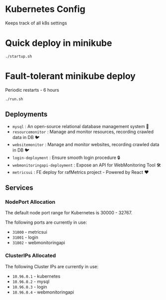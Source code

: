 # Kubernetes Config

Keeps track of all k8s settings

# Quick deploy in minikube

```
./startup.sh
```

# Fault-tolerant minikube deploy

Periodic restarts - 6 hours

```
./run.sh
```

## Deployments

- `mysql` : An open-source relational database management system 📙
- `resourcemonitor` : Manage and monitor resources, recording crawled data in DB 🐦
- `websitemonitor` : Manage and monitor websites, recording crawled data in DB 🐦
- `login-deployment` : Ensure smooth login procedure 🔒
- `webmonitoringapi-deployment` : Expose an API for WebMonitoring Tool 🛠️
- `metricsui` : FE deploy for rafMetrics project - Powered by React ❤️

## Services

### NodePort Allocation

The default node port range for Kubernetes is 30000 - 32767.

The following ports are currently in use:

- `31000` - metricsui
- `31001` - login
- `31002` - webmonitoringapi

### ClusterIPs Allocated

The following Cluster IPs are currently in use:

- `10.96.0.1` - kubernetes
- `10.96.0.2` - mysql
- `10.96.0.3` - login
- `10.96.0.4` - webmonitoringapi
